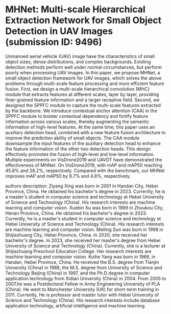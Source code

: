 # MHNet: Multi-scale Hierarchical Extraction Network for Small Object Detection in UAV Images (submission ID: 9496)

Unmanned aerial vehicle (UAV) image have the characteristics of small object sizes, dense distributions, and complex backgrounds. Existing detection methods perform well under normal circumstances, but perform poorly when processing UAV images. In this paper, we propose MHNet, a small object detection framework for UAV images, which solves the above problems through multi-scale feature processing and more efficient feature fusion. First, we design a multi-scale hierarchical convolution (MHC) module that extracts features at different scales, layer by layer, providing finer-grained feature information and a larger receptive field. Second, we designed the SPPFC module to capture the multi-scale features extracted by the backbone. We introduce contextual anchor attention (CAA) in the SPPFC module to bolster contextual dependency and fortify feature information across various scales, thereby augmenting the semantic information of high-level features. At the same time, this paper uses an auxiliary detection head, combined with a new feature fusion architecture to improve the prediction ability of small objects. The CAA module downsample the input features of the auxiliary detection head to enhance the feature information of the other two detection heads. This design effectively promotes the fusion of high-level and low-level information. Multiple experiments on VisDrone2019 and UAVDT have demonstrated the effectiveness of MHNet. On VisDrone2019, with mAP and mAP50 reaching 45.8% and 28.2%, respectively. Compared with the benchmark, our MHNet improves mAP and mAP50 by 6.7% and 4.8%, respectively.

authors description:
Ziyang Xing was born in 2001 in Handan City, Hebei Province, China. He obtained his bachelor's degree in 2023. Currently, he is a master's student in computer science and technology at Hebei University of Science and Technology (China). His research interests are machine learning and computer vision.
Xuebin Xu was born in 1999 in Zhoukou City, Henan Province, China. He obtained his bachelor's degree in 2023. Currently, he is a master's student in computer science and technology at Hebei University of Science and Technology (China). His research interests are machine learning and computer vision.
Meiling Sun was born in 1998 in Shijiazhuang City, Hebei Province, China. In 2020, she received her bachelor's degree. In 2023, she received her master's degree from Hebei University of Science and Technology (China). Currently, she is a lecturer at Shijiazhuang Preschool Education College. Her research interests are machine learning and computer vision.
Kuihe Yang was born in 1966, in Handan, Hebei Province, China. He received the B.S. degree from Tianjin University (China) in 1988, the M.S. degree from University of Science and Technology Beijing (China) in 1997, and the Ph.D degree in computer application technology from Xidian University (China) in 2004. From 2005 to 2007,he was a Postdoctoral Fellow in Army Engineering University of PLA (China). He went to Manchester University (UK) for short-term training in 2011. Currently, He is professor and master tutor with Hebei University of Science and Technology (China). His research interests include database application technology, artificial intelligence and machine learning.
